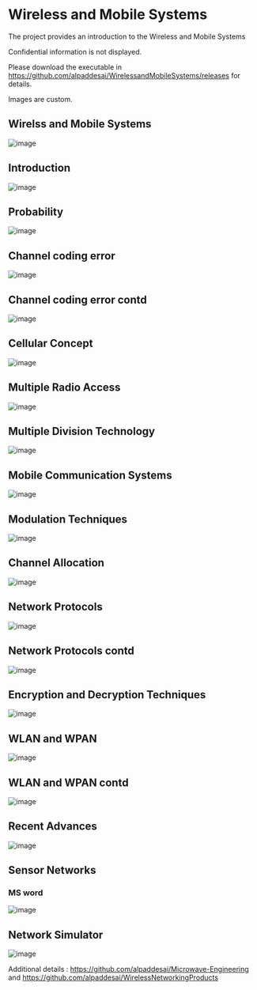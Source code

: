 # Wireless and Mobile Systems

The project provides an introduction to the Wireless and Mobile Systems

Confidential information is not displayed.

Please download the executable in https://github.com/alpaddesai/WirelessandMobileSystems/releases for details.

Images are custom.

## Wirelss and Mobile Systems
![image](MobileSystems.png)

## Introduction
![image](Introduction.png)

## Probability
![image](probability.png)

## Channel coding error
![image](ChannelCodingErrorControl.png)

## Channel coding error contd
![image](ChannelCodingErrorContd.png)

## Cellular Concept
![image](CellularConcept.png)

## Multiple Radio Access
![image](MultipleRadioAccess.png)

## Multiple Division Technology
![image](MultipleDivisionTechniques.png)

## Mobile Communication Systems
![image](MobileCommSystems.png)

## Modulation Techniques
![image](ModulationTechniques.png)

## Channel Allocation 
![image](ChannelAllocation.png)

## Network Protocols
![image](NetworkProtocols.png)

## Network Protocols contd
![image](NetworkProtocolsContd.png)

## Encryption and Decryption Techniques
![image](EncryptionDecryptionTechnique.png)

## WLAN and WPAN
![image](WLANWPAN.png)

## WLAN and WPAN contd
![image](WPANContd.png)

## Recent Advances
![image](RecentAdvances.png)

## Sensor Networks
### MS word
![image](SensorNetworks.png)

## Network Simulator
![image](NetworkSimulator.png)

Additional details : https://github.com/alpaddesai/Microwave-Engineering and https://github.com/alpaddesai/WirelessNetworkingProducts
